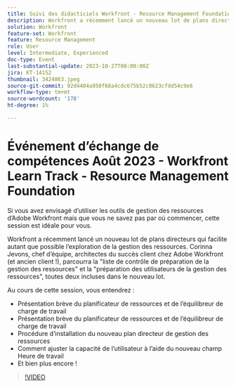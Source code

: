 ```yaml
---
title: Suivi des didacticiels Workfront - Resource Management Foundation
description: Workfront a récemment lancé un nouveau lot de plans directeurs qui facilite autant que possible l’exploration de la gestion des ressources.   Présentation brève du planificateur de ressources et des étapes de l’équilibreur de charge de travail pour installer les nouveaux plans directeurs de gestion des ressources
solution: Workfront
feature-set: Workfront
feature: Resource Management
role: User
level: Intermediate, Experienced
doc-type: Event
last-substantial-update: 2023-10-27T00:00:00Z
jira: KT-14152
thumbnail: 3424863.jpeg
source-git-commit: 92d4404a950f68a4cdc675b52c8623cfdd54c9e6
workflow-type: tm+mt
source-wordcount: '178'
ht-degree: 1%

---
```



# Événement d’échange de compétences Août 2023 - Workfront Learn Track - Resource Management Foundation

Si vous avez envisagé d’utiliser les outils de gestion des ressources d’Adobe Workfront mais que vous ne savez pas par où commencer, cette session est idéale pour vous.

Workfront a récemment lancé un nouveau lot de plans directeurs qui facilite autant que possible l’exploration de la gestion des ressources. Corinna Jevons, chef d’équipe, architectes du succès client chez Adobe Workfront (et ancien client !), parcourra la &quot;liste de contrôle de préparation de la gestion des ressources&quot; et la &quot;préparation des utilisateurs de la gestion des ressources&quot;, toutes deux incluses dans le nouveau lot.

Au cours de cette session, vous entendrez :

* Présentation brève du planificateur de ressources et de l’équilibreur de charge de travail
* Présentation brève du planificateur de ressources et de l’équilibreur de charge de travail
* Procédure d’installation du nouveau plan directeur de gestion des ressources
* Comment ajuster la capacité de l’utilisateur à l’aide du nouveau champ Heure de travail
* Et bien plus encore !

>[!VIDEO](https://video.tv.adobe.com/v/3424863/?learn=on)
